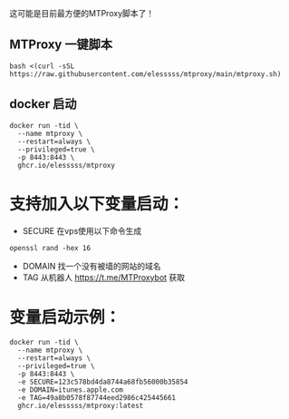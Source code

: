 这可能是目前最方便的MTProxy脚本了！

## MTProxy 一键脚本
```
bash <(curl -sSL https://raw.githubusercontent.com/elesssss/mtproxy/main/mtproxy.sh)
```

## docker 启动
```
docker run -tid \
  --name mtproxy \
  --restart=always \
  --privileged=true \
  -p 8443:8443 \
  ghcr.io/elesssss/mtproxy
```
# 支持加入以下变量启动：

- SECURE 在vps使用以下命令生成
```
openssl rand -hex 16
```
- DOMAIN 找一个没有被墙的网站的域名
- TAG 从机器人 https://t.me/MTProxybot 获取

# 变量启动示例：
```
docker run -tid \
  --name mtproxy \
  --restart=always \
  --privileged=true \
  -p 8443:8443 \
  -e SECURE=123c578bd4da8744a68fb56000b35854
  -e DOMAIN=itunes.apple.com
  -e TAG=49a8b0578f87744eed2986c425445661
  ghcr.io/elesssss/mtproxy:latest
```
